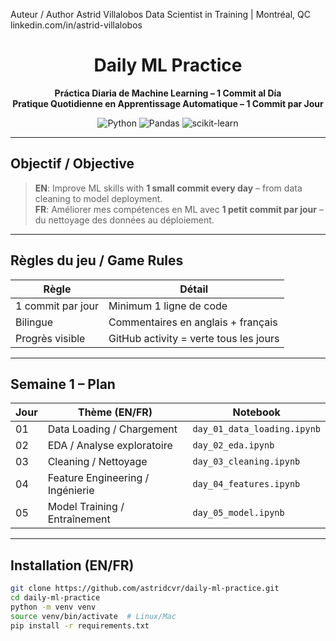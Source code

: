 Auteur / Author
Astrid Villalobos
Data Scientist in Training | Montréal, QC
linkedin.com/in/astrid-villalobos


<div align="center">

# Daily ML Practice  
**Práctica Diaria de Machine Learning – 1 Commit al Día**  
**Pratique Quotidienne en Apprentissage Automatique – 1 Commit par Jour**

![Python](https://img.shields.io/badge/Python-3.11-blue)
![Pandas](https://img.shields.io/badge/Pandas-2.0-green)
![scikit-learn](https://img.shields.io/badge/scikit--learn-1.3-orange)

</div>

---

## Objectif / Objective
> **EN**: Improve ML skills with **1 small commit every day** – from data cleaning to model deployment.  
> **FR**: Améliorer mes compétences en ML avec **1 petit commit par jour** – du nettoyage des données au déploiement.

---

## Règles du jeu / Game Rules
| Règle | Détail |
|------|--------|
| 1 commit par jour | Minimum 1 ligne de code |
| Bilingue | Commentaires en anglais + français |
| Progrès visible | GitHub activity = verte tous les jours |

---

## Semaine 1 – Plan
| Jour | Thème (EN/FR) | Notebook |
|------|---------------|----------|
| 01 | Data Loading / Chargement | `day_01_data_loading.ipynb` |
| 02 | EDA / Analyse exploratoire | `day_02_eda.ipynb` |
| 03 | Cleaning / Nettoyage | `day_03_cleaning.ipynb` |
| 04 | Feature Engineering / Ingénierie | `day_04_features.ipynb` |
| 05 | Model Training / Entraînement | `day_05_model.ipynb` |

---

## Installation (EN/FR)

```bash
git clone https://github.com/astridcvr/daily-ml-practice.git
cd daily-ml-practice
python -m venv venv
source venv/bin/activate  # Linux/Mac
pip install -r requirements.txt
